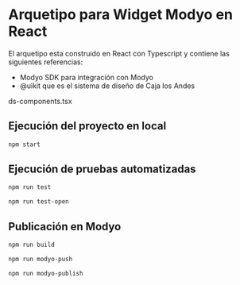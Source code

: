 # Arquetipo para Widget Modyo en React

El arquetipo esta construido en React con Typescript y contiene las siguientes referencias:
- Modyo SDK para integración con Modyo
- @uikit que es el sistema de diseño de Caja los Andes

ds-components.tsx


## Ejecución del proyecto en local

```sh
npm start
```

## Ejecución de pruebas automatizadas

```sh
npm run test
```

```sh
npm run test-open
```

## Publicación en Modyo

```sh
npm run build
```

```sh
npm run modyo-push
```

```sh
npm run modyo-publish
```
